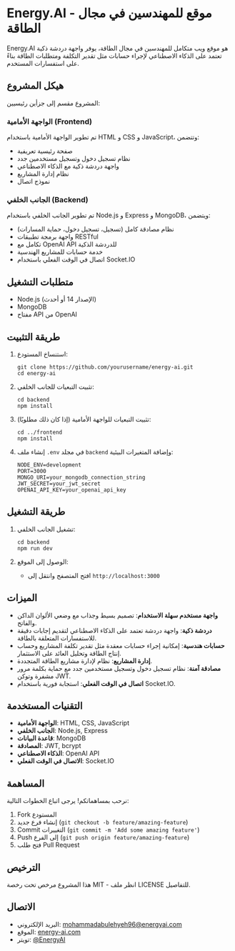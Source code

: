 # Energy.AI - موقع للمهندسين في مجال الطاقة

Energy.AI هو موقع ويب متكامل للمهندسين في مجال الطاقة، يوفر واجهة دردشة ذكية تعتمد على الذكاء الاصطناعي لإجراء حسابات مثل تقدير التكلفة ومتطلبات الطاقة بناءً على استفسارات المستخدم.

## هيكل المشروع

المشروع مقسم إلى جزأين رئيسيين:

### الواجهة الأمامية (Frontend)

تم تطوير الواجهة الأمامية باستخدام HTML و CSS و JavaScript، وتتضمن:

- صفحة رئيسية تعريفية
- نظام تسجيل دخول وتسجيل مستخدمين جدد
- واجهة دردشة ذكية مع الذكاء الاصطناعي
- نظام إدارة المشاريع
- نموذج اتصال

### الجانب الخلفي (Backend)

تم تطوير الجانب الخلفي باستخدام Node.js و Express و MongoDB، ويتضمن:

- نظام مصادقة كامل (تسجيل، تسجيل دخول، حماية المسارات)
- واجهة برمجة تطبيقات RESTful
- تكامل مع OpenAI API للدردشة الذكية
- خدمة حسابات للمشاريع الهندسية
- اتصال في الوقت الفعلي باستخدام Socket.IO

## متطلبات التشغيل

- Node.js (الإصدار 14 أو أحدث)
- MongoDB
- مفتاح API من OpenAI

## طريقة التثبيت

1. استنساخ المستودع:
   ```
   git clone https://github.com/yourusername/energy-ai.git
   cd energy-ai
   ```

2. تثبيت التبعيات للجانب الخلفي:
   ```
   cd backend
   npm install
   ```

3. تثبيت التبعيات للواجهة الأمامية (إذا كان ذلك مطلوبًا):
   ```
   cd ../frontend
   npm install
   ```

4. إنشاء ملف `.env` في مجلد `backend` وإضافة المتغيرات البيئية:
   ```
   NODE_ENV=development
   PORT=3000
   MONGO_URI=your_mongodb_connection_string
   JWT_SECRET=your_jwt_secret
   OPENAI_API_KEY=your_openai_api_key
   ```

## طريقة التشغيل

1. تشغيل الجانب الخلفي:
   ```
   cd backend
   npm run dev
   ```

2. الوصول إلى الموقع:
   - افتح المتصفح وانتقل إلى `http://localhost:3000`

## الميزات

- **واجهة مستخدم سهلة الاستخدام**: تصميم بسيط وجذاب مع وضعي الألوان الداكن والفاتح.
- **دردشة ذكية**: واجهة دردشة تعتمد على الذكاء الاصطناعي لتقديم إجابات دقيقة للاستفسارات المتعلقة بالطاقة.
- **حسابات هندسية**: إمكانية إجراء حسابات معقدة مثل تقدير تكلفة المشاريع وحساب إنتاج الطاقة وتحليل العائد على الاستثمار.
- **إدارة المشاريع**: نظام لإدارة مشاريع الطاقة المتجددة.
- **مصادقة آمنة**: نظام تسجيل دخول وتسجيل مستخدمين جدد مع حماية بكلمة مرور مشفرة وتوكن JWT.
- **اتصال في الوقت الفعلي**: استجابة فورية باستخدام Socket.IO.

## التقنيات المستخدمة

- **الواجهة الأمامية**: HTML, CSS, JavaScript
- **الجانب الخلفي**: Node.js, Express
- **قاعدة البيانات**: MongoDB
- **المصادقة**: JWT, bcrypt
- **الذكاء الاصطناعي**: OpenAI API
- **الاتصال في الوقت الفعلي**: Socket.IO

## المساهمة

نرحب بمساهماتكم! يرجى اتباع الخطوات التالية:

1. Fork المستودع
2. إنشاء فرع جديد (`git checkout -b feature/amazing-feature`)
3. Commit التغييرات (`git commit -m 'Add some amazing feature'`)
4. Push إلى الفرع (`git push origin feature/amazing-feature`)
5. فتح طلب Pull Request

## الترخيص

هذا المشروع مرخص تحت رخصة MIT - انظر ملف LICENSE للتفاصيل.

## الاتصال

- البريد الإلكتروني: mohammadabulehyeh96@energyai.com
- الموقع: [energy-ai.com](https://energy-ai.com)
- تويتر: [@EnergyAI](https://twitter.com/EnergyAI)
